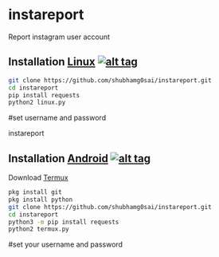 # instareport
Report instagram user account


## Installation [Linux](https://wikipedia.org/wiki/Linux) [![alt tag](http://icons.iconarchive.com/icons/dakirby309/simply-styled/32/OS-Linux-icon.png)](https://fr.wikipedia.org/wiki/Linux)
```bash
git clone https://github.com/shubhamg0sai/instareport.git
cd instareport
pip install requests
python2 linux.py
```
#set username and password


instareport
## Installation [Android](https://wikipedia.org/wiki/Android) [![alt tag](https://cdn1.iconfinder.com/data/icons/logotypes/32/android-32.png)](https://fr.wikipedia.org/wiki/Android)

Download [Termux](https://play.google.com/store/apps/details?id=com.termux)

```bash
pkg install git
pkg install python
git clone https://github.com/shubhamg0sai/instareport.git
cd instareport
python3 -m pip install requests
python2 termux.py
```
#set your username and password

